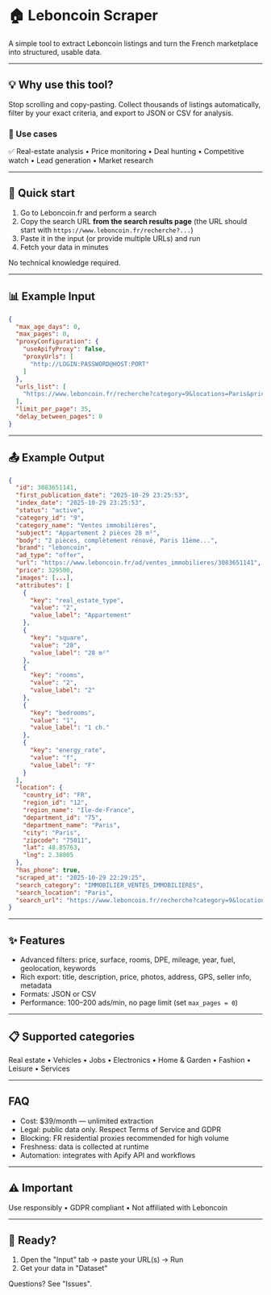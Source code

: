 # 🏠 Leboncoin Scraper

A simple tool to extract Leboncoin listings and turn the French marketplace into structured, usable data.

---

## 💡 Why use this tool?

Stop scrolling and copy-pasting. Collect thousands of listings automatically, filter by your exact criteria, and export to JSON or CSV for analysis.

### 🎯 Use cases

✅ Real-estate analysis • Price monitoring • Deal hunting • Competitive watch • Lead generation • Market research

---

## 🚀 Quick start

1. Go to Leboncoin.fr and perform a search
2. Copy the search URL **from the search results page** (the URL should start with `https://www.leboncoin.fr/recherche?...`)
3. Paste it in the input (or provide multiple URLs) and run
4. Fetch your data in minutes

No technical knowledge required.

---

## 📊 Example Input

```json
{
  "max_age_days": 0,
  "max_pages": 0,
  "proxyConfiguration": {
    "useApifyProxy": false,
    "proxyUrls": [
      "http://LOGIN:PASSWORD@HOST:PORT"
    ]
  },
  "urls_list": [
    "https://www.leboncoin.fr/recherche?category=9&locations=Paris&price=250000-400000&rooms=2-4&real_estate_type=2"
  ],
  "limit_per_page": 35,
  "delay_between_pages": 0
}
```

---

## 📤 Example Output

```json
{
  "id": 3083651141,
  "first_publication_date": "2025-10-29 23:25:53",
  "index_date": "2025-10-29 23:25:53",
  "status": "active",
  "category_id": "9",
  "category_name": "Ventes immobilières",
  "subject": "Appartement 2 pièces 28 m²",
  "body": "2 pièces, complètement rénové, Paris 11ème...",
  "brand": "leboncoin",
  "ad_type": "offer",
  "url": "https://www.leboncoin.fr/ad/ventes_immobilieres/3083651141",
  "price": 329500,
  "images": [...],
  "attributes": [
    {
      "key": "real_estate_type",
      "value": "2",
      "value_label": "Appartement"
    },
    {
      "key": "square",
      "value": "28",
      "value_label": "28 m²"
    },
    {
      "key": "rooms",
      "value": "2",
      "value_label": "2"
    },
    {
      "key": "bedrooms",
      "value": "1",
      "value_label": "1 ch."
    },
    {
      "key": "energy_rate",
      "value": "f",
      "value_label": "F"
    }
  ],
  "location": {
    "country_id": "FR",
    "region_id": "12",
    "region_name": "Ile-de-France",
    "department_id": "75",
    "department_name": "Paris",
    "city": "Paris",
    "zipcode": "75011",
    "lat": 48.85763,
    "lng": 2.38005
  },
  "has_phone": true,
  "scraped_at": "2025-10-29 22:29:25",
  "search_category": "IMMOBILIER_VENTES_IMMOBILIERES",
  "search_location": "Paris",
  "search_url": "https://www.leboncoin.fr/recherche?category=9&locations=Paris&price=250000-400000&rooms=2-4&real_estate_type=2"
}
```

---

## ✨ Features

- Advanced filters: price, surface, rooms, DPE, mileage, year, fuel, geolocation, keywords
- Rich export: title, description, price, photos, address, GPS, seller info, metadata
- Formats: JSON or CSV
- Performance: 100–200 ads/min, no page limit (set `max_pages = 0`)

---

## 📋 Supported categories

Real estate • Vehicles • Jobs • Electronics • Home & Garden • Fashion • Leisure • Services

---

## FAQ

- Cost: $39/month — unlimited extraction
- Legal: public data only. Respect Terms of Service and GDPR
- Blocking: FR residential proxies recommended for high volume
- Freshness: data is collected at runtime
- Automation: integrates with Apify API and workflows

---

## ⚠️ Important

Use responsibly • GDPR compliant • Not affiliated with Leboncoin

---

## 🚀 Ready?

1) Open the "Input" tab → paste your URL(s) → Run  
2) Get your data in "Dataset"

Questions? See "Issues".
